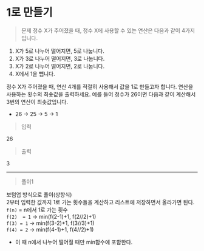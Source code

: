 # 1로 만들기
> 문제
정수 X가 주어졌을 때, 정수 X에 사용할 수 있는 연산은 다음과 같이 4가지 입니다.
1. X가 5로 나누어 떨어지면, 5로 나눕니다.
2. X가 3로 나누어 떨어지면, 3로 나눕니다.
3. X가 2로 나누어 떨어지면, 2로 나눕니다.
4. X에서 1을 뺍니다.

정수 X가 주어졌을 때, 연산 4개를 적절히 사용해서 값을 1로 만들고자 합니다.
연산을 사용하는 횟수의 최솟값을 출력하세요.
예를 들어 정수가 26이면 다음과 같이 계산해서 3번의 연산이 최솟값입니다.
- 26 -> 25 -> 5 -> 1
> 입력

26

> 출력

3

---
> 풀이1

보텀업 방식으로 풀이(상향식)\
2부터 입력한 값까지 1로 가는 횟수들을 계산하고 리스트에 저장하면서 올라가면 된다.\
`f(n)` = n에서 1로 가는 횟수\
`f(2)  = 1` -> min(f(2-1)+1, f(2//2)+1)\
`f(3) = 1` -> min(f(3-2)+1, f(3//3)+1)\
`f(4) = 2` -> min(f(4-1)+1, f(4//2)+1)
- 이 때 n에서 나누어 떨어질 때만 min함수에 포함한다.